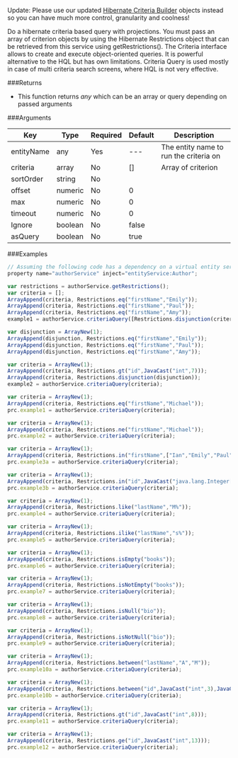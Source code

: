 Update: Please use our updated [Hibernate Criteria Builder](http://wiki.coldbox.org/wiki/ORM:CriteriaBuilder.cfm) objects instead so you can have much more control, granularity and coolness! 

Do a hibernate criteria based query with projections. You must pass an array of criterion objects by using the Hibernate Restrictions object that can be retrieved from this service using getRestrictions(). The Criteria interface allows to create and execute object-oriented queries. It is powerful alternative to the HQL but has own limitations. Criteria Query is used mostly in case of multi criteria search screens, where HQL is not very effective. 

###Returns

* This function returns *any* which can be an array or query depending on passed arguments


###Arguments

| Key | Type | Required | Default | Description |
| --- | --- | --- | --- | --- |
| entityName | any | Yes | --- | The entity name to run the criteria on |
| criteria | array | No | [] | Array of criterion |
| sortOrder  | string | No |  |  |
| offset  | numeric | No | 0 |  |
| max | numeric | No | 0 |  |
| timeout | numeric | No | 0 |  |
| Ignore | boolean | No | false |  |
| asQuery | boolean | No | true |  |

###Examples

```javascript
// Assuming the following code has a dependency on a virtual entity service:
property name="authorService" inject="entityService:Author";

var restrictions = authorService.getRestrictions();
var criteria = [];
ArrayAppend(criteria, Restrictions.eq("firstName","Emily"));
ArrayAppend(criteria, Restrictions.eq("firstName","Paul"));
ArrayAppend(criteria, Restrictions.eq("firstName","Amy"));
example1 = authorService.criteriaQuery([Restrictions.disjunction(criteria)]);

var disjunction = ArrayNew(1);
ArrayAppend(disjunction, Restrictions.eq("firstName","Emily"));
ArrayAppend(disjunction, Restrictions.eq("firstName","Paul"));
ArrayAppend(disjunction, Restrictions.eq("firstName","Amy"));

var criteria = ArrayNew(1);
ArrayAppend(criteria, Restrictions.gt("id",JavaCast("int",7)));
ArrayAppend(criteria, Restrictions.disjunction(disjunction));
example2 = authorService.criteriaQuery(criteria);

var criteria = ArrayNew(1);
ArrayAppend(criteria, Restrictions.eq("firstName","Michael"));
prc.example1 = authorService.criteriaQuery(criteria);

var criteria = ArrayNew(1);
ArrayAppend(criteria, Restrictions.ne("firstName","Michael"));
prc.example2 = authorService.criteriaQuery(criteria);

var criteria = ArrayNew(1);
ArrayAppend(criteria, Restrictions.in("firstName",["Ian","Emily","Paul"]));
prc.example3a = authorService.criteriaQuery(criteria);

var criteria = ArrayNew(1);
ArrayAppend(criteria, Restrictions.in("id",JavaCast("java.lang.Integer[]",[2,5,9])));
prc.example3b = authorService.criteriaQuery(criteria);

var criteria = ArrayNew(1);
ArrayAppend(criteria, Restrictions.like("lastName","M%"));
prc.example4 = authorService.criteriaQuery(criteria);

var criteria = ArrayNew(1);
ArrayAppend(criteria, Restrictions.ilike("lastName","s%"));
prc.example5 = authorService.criteriaQuery(criteria);

var criteria = ArrayNew(1);
ArrayAppend(criteria, Restrictions.isEmpty("books"));
prc.example6 = authorService.criteriaQuery(criteria);

var criteria = ArrayNew(1);
ArrayAppend(criteria, Restrictions.isNotEmpty("books"));
prc.example7 = authorService.criteriaQuery(criteria);

var criteria = ArrayNew(1);
ArrayAppend(criteria, Restrictions.isNull("bio"));
prc.example8 = authorService.criteriaQuery(criteria);

var criteria = ArrayNew(1);
ArrayAppend(criteria, Restrictions.isNotNull("bio"));
prc.example9 = authorService.criteriaQuery(criteria);

var criteria = ArrayNew(1);
ArrayAppend(criteria, Restrictions.between("lastName","A","M"));
prc.example10a = authorService.criteriaQuery(criteria);

var criteria = ArrayNew(1);
ArrayAppend(criteria, Restrictions.between("id",JavaCast("int",3),JavaCast("int",7)));
prc.example10b = authorService.criteriaQuery(criteria);

var criteria = ArrayNew(1);
ArrayAppend(criteria, Restrictions.gt("id",JavaCast("int",8)));
prc.example11 = authorService.criteriaQuery(criteria);

var criteria = ArrayNew(1);
ArrayAppend(criteria, Restrictions.ge("id",JavaCast("int",13)));
prc.example12 = authorService.criteriaQuery(criteria);
```